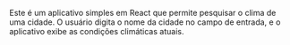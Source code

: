 Este é um aplicativo simples em React que permite pesquisar o clima de uma cidade. O usuário digita o nome da cidade no campo de entrada, e o aplicativo exibe as condições climáticas atuais.
